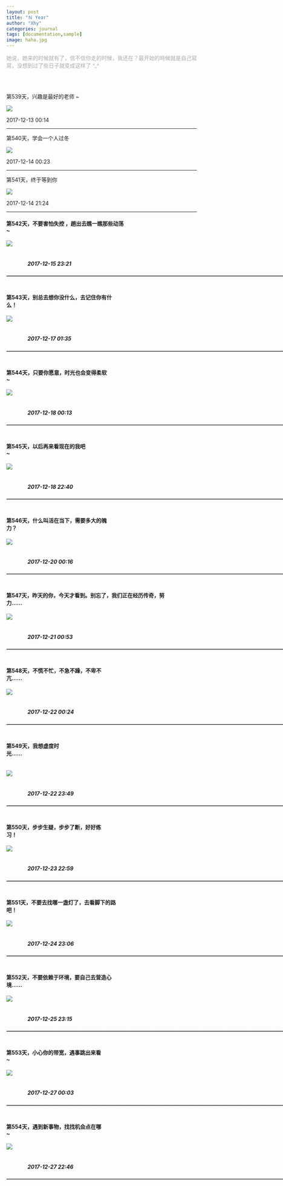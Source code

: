 ```yaml
---
layout: post
title: "Ｎ Year"
author: "Xhy"
categories: journal
tags: [documentation,sample]
image: haha.jpg
---
```



<font color="#AAAAAA">她说，她来的时候就有了，信不信你走的时候，我还在？最开始的時候就是自己寫寫，没想到过了些日子就变成这样了 ^_^</font>

<br />
<br />

第539天，兴趣是最好的老师 ~

![](/assets/img/NYear/539.jpg)

2017-12-13 00:14

---

第540天，学会一个人过冬

![](/assets/img/NYear/540.jpg)

2017-12-14 00:23

---

第541天，终于等到你

![](/assets/img/NYear/541.jpg)

2017-12-14 21:24

---


#### 第542天，不要害怕失控 ，趟出去瞧一瞧那些动荡 ~&#8195;&#8195;&#8195;&#8195;&#8195;&#8195;&#8195;&#8195;&#8195;&#8195;&#8195;&#8195;&#8195;&#8195;&#8195;&#8195;&#8195;&#8195;&#8195;&#8195;&#8194;&#8195;&#8195;&#8195;&#8195;&#8195;&#8195;&#8194;
![](/images/posts/NYear/542.jpg)  
##### &#8195;&#8195;&#8195;&#8195;&#8195;&#8195;&#8195;&#8195;&#8195;&#8195;&#8195;&#8195;&#8195;&#8195;&#8195;&#8195;&#8195;&#8195;&#8195;&#8195;&#8195;&#8195;&#8195;&#8195;&#8195;&#8195;&#8195;&#8195;&#8195;&#8195;&#8195;&#8195;&#8195;&#8195;&#8195;&#8195;&#8195;&#8195;&#8195;&#8195;2017-12-15 23:21
<hr style="height:1px; width:860px; margin:10px auto 45px; border:0;text-align:left; border-top:1.3px dotted #E3E3E3;" />


#### 第543天，别总去想你没什么，去记住你有什么！&#8195;&#8195;&#8195;&#8195;&#8195;&#8195;&#8195;&#8195;&#8195;&#8195;&#8195;&#8195;&#8195;&#8195;&#8195;&#8195;&#8195;&#8195;&#8195;&#8195;&#8195;&#8195;&#8195;&#8195;&#8195;&#8195;&#8195;&#8195;
![](/images/posts/NYear/543.jpg)  
##### &#8195;&#8195;&#8195;&#8195;&#8195;&#8195;&#8195;&#8195;&#8195;&#8195;&#8195;&#8195;&#8195;&#8195;&#8195;&#8195;&#8195;&#8195;&#8195;&#8195;&#8195;&#8195;&#8195;&#8195;&#8195;&#8195;&#8195;&#8195;&#8195;&#8195;&#8195;&#8195;&#8195;&#8195;&#8195;&#8195;&#8195;&#8195;&#8195;&#8195;2017-12-17 01:35
<hr style="height:1px; width:860px; margin:10px auto 45px; border:0;text-align:left; border-top:1.3px dotted #E3E3E3;" />


#### 第544天，只要你愿意，时光也会变得柔软 ~&#8195;&#8195;&#8195;&#8195;&#8195;&#8195;&#8195;&#8195;&#8195;&#8195;&#8195;&#8195;&#8195;&#8195;&#8195;&#8195;&#8195;&#8195;&#8195;&#8195;&#8195;&#8195;&#8195;&#8195;&#8195;&#8195;&#8195;&#8195;&#8195;&#8195;
![](/images/posts/NYear/544.jpg)
##### &#8195;&#8195;&#8195;&#8195;&#8195;&#8195;&#8195;&#8195;&#8195;&#8195;&#8195;&#8195;&#8195;&#8195;&#8195;&#8195;&#8195;&#8195;&#8195;&#8195;&#8195;&#8195;&#8195;&#8195;&#8195;&#8195;&#8195;&#8195;&#8195;&#8195;&#8195;&#8195;&#8195;&#8195;&#8195;&#8195;&#8195;&#8195;&#8195;&#8195;2017-12-18 00:13
<hr style="height:1px; width:860px; margin:10px auto 45px; border:0;text-align:left; border-top:1.3px dotted #E3E3E3;" />


#### 第545天，以后再来看现在的我吧 ~&#8195;&#8195;&#8195;&#8195;&#8195;&#8195;&#8195;&#8195;&#8195;&#8195;&#8195;&#8195;&#8195;&#8195;&#8195;&#8195;&#8195;&#8195;&#8195;&#8195;&#8195;&#8195;&#8195;&#8195;&#8195;&#8195;&#8195;&#8195;&#8195;&#8195;&#8195;&#8195;&#8195;&#8195;
![](/images/posts/NYear/545.jpg)  
##### &#8195;&#8195;&#8195;&#8195;&#8195;&#8195;&#8195;&#8195;&#8195;&#8195;&#8195;&#8195;&#8195;&#8195;&#8195;&#8195;&#8195;&#8195;&#8195;&#8195;&#8195;&#8195;&#8195;&#8195;&#8195;&#8195;&#8195;&#8195;&#8195;&#8195;&#8195;&#8195;&#8195;&#8195;&#8195;&#8195;&#8195;&#8195;&#8195;&#8195;2017-12-18 22:40
<hr style="height:1px; width:860px; margin:10px auto 45px; border:0;text-align:left; border-top:1.3px dotted #E3E3E3;" />


#### 第546天，什么叫活在当下，需要多大的魄力？&#8195;&#8195;&#8195;&#8195;&#8195;&#8195;&#8195;&#8195;&#8195;&#8195;&#8195;&#8195;&#8195;&#8195;&#8195;&#8195;&#8195;&#8195;&#8195;&#8195;&#8195;&#8195;&#8195;&#8195;&#8195;&#8195;&#8195;&#8195;&#8195;
![](/images/posts/NYear/546.jpg)  
##### &#8195;&#8195;&#8195;&#8195;&#8195;&#8195;&#8195;&#8195;&#8195;&#8195;&#8195;&#8195;&#8195;&#8195;&#8195;&#8195;&#8195;&#8195;&#8195;&#8195;&#8195;&#8195;&#8195;&#8195;&#8195;&#8195;&#8195;&#8195;&#8195;&#8195;&#8195;&#8195;&#8195;&#8195;&#8195;&#8195;&#8195;&#8195;&#8195;&#8195;2017-12-20 00:16
<hr style="height:1px; width:860px; margin:10px auto 45px; border:0;text-align:left; border-top:1.3px dotted #E3E3E3;" />


#### 第547天，昨天的你，今天才看到。别忘了，我们正在经历传奇，努力……&#8195;&#8195;&#8195;&#8195;&#8195;&#8195;&#8195;&#8195;&#8195;&#8195;&#8195;&#8195;&#8195;&#8195;&#8195;&#8195;&#8195;
![](/images/posts/NYear/547.jpg)  
##### &#8195;&#8195;&#8195;&#8195;&#8195;&#8195;&#8195;&#8195;&#8195;&#8195;&#8195;&#8195;&#8195;&#8195;&#8195;&#8195;&#8195;&#8195;&#8195;&#8195;&#8195;&#8195;&#8195;&#8195;&#8195;&#8195;&#8195;&#8195;&#8195;&#8195;&#8195;&#8195;&#8195;&#8195;&#8195;&#8195;&#8195;&#8195;&#8195;&#8195;2017-12-21 00:53
<hr style="height:1px; width:860px; margin:10px auto 45px; border:0;text-align:left; border-top:1.3px dotted #E3E3E3;" />


#### 第548天，不慌不忙，不急不躁，不卑不亢……&#8195;&#8195;&#8195;&#8195;&#8195;&#8195;&#8195;&#8195;&#8195;&#8195;&#8195;&#8195;&#8195;&#8195;&#8195;&#8195;&#8195;&#8195;&#8195;&#8195;&#8195;&#8195;&#8195;&#8195;&#8195;&#8195;&#8195;&#8195;&#8195;
![](/images/posts/NYear/548.jpg)  
##### &#8195;&#8195;&#8195;&#8195;&#8195;&#8195;&#8195;&#8195;&#8195;&#8195;&#8195;&#8195;&#8195;&#8195;&#8195;&#8195;&#8195;&#8195;&#8195;&#8195;&#8195;&#8195;&#8195;&#8195;&#8195;&#8195;&#8195;&#8195;&#8195;&#8195;&#8195;&#8195;&#8195;&#8195;&#8195;&#8195;&#8195;&#8195;&#8195;&#8195;2017-12-22 00:24
<hr style="height:1px; width:860px; margin:10px auto 45px; border:0;text-align:left; border-top:1.3px dotted #E3E3E3;" />


#### 第549天，我想虚度时光……&#8195;&#8195;&#8195;&#8195;&#8195;&#8195;&#8195;&#8195;&#8195;&#8195;&#8195;&#8195;&#8195;&#8195;&#8195;&#8195;&#8195;&#8195;&#8195;&#8195;&#8195;&#8195;&#8195;&#8195;&#8195;&#8195;&#8195;&#8195;&#8195;&#8195;&#8195;&#8195;&#8195;&#8195;&#8195;&#8195;&#8195;
![](/images/posts/NYear/549.jpg)  
##### &#8195;&#8195;&#8195;&#8195;&#8195;&#8195;&#8195;&#8195;&#8195;&#8195;&#8195;&#8195;&#8195;&#8195;&#8195;&#8195;&#8195;&#8195;&#8195;&#8195;&#8195;&#8195;&#8195;&#8195;&#8195;&#8195;&#8195;&#8195;&#8195;&#8195;&#8195;&#8195;&#8195;&#8195;&#8195;&#8195;&#8195;&#8195;&#8195;&#8195;2017-12-22 23:49
<hr style="height:1px; width:860px; margin:10px auto 45px; border:0;text-align:left; border-top:1.3px dotted #E3E3E3;" />


#### 第550天，步步生疑，步步了断，好好练习！&#8195;&#8195;&#8195;&#8195;&#8195;&#8195;&#8195;&#8195;&#8195;&#8195;&#8195;&#8195;&#8195;&#8195;&#8195;&#8195;&#8195;&#8195;&#8195;&#8195;&#8195;&#8195;&#8195;&#8195;&#8195;&#8195;&#8195;&#8195;&#8195;&#8195;
![](/images/posts/NYear/550.jpg)  
##### &#8195;&#8195;&#8195;&#8195;&#8195;&#8195;&#8195;&#8195;&#8195;&#8195;&#8195;&#8195;&#8195;&#8195;&#8195;&#8195;&#8195;&#8195;&#8195;&#8195;&#8195;&#8195;&#8195;&#8195;&#8195;&#8195;&#8195;&#8195;&#8195;&#8195;&#8195;&#8195;&#8195;&#8195;&#8195;&#8195;&#8195;&#8195;&#8195;&#8195;2017-12-23 22:59
<hr style="height:1px; width:860px; margin:10px auto 45px; border:0;text-align:left; border-top:1.3px dotted #E3E3E3;" />


#### 第551天，不要去找哪一盏灯了，去看脚下的路吧！&#8195;&#8195;&#8195;&#8195;&#8195;&#8195;&#8195;&#8195;&#8195;&#8195;&#8195;&#8195;&#8195;&#8195;&#8195;&#8195;&#8195;&#8195;&#8195;&#8195;&#8195;&#8195;&#8195;&#8195;&#8195;&#8195;&#8195;
![](/images/posts/NYear/551.jpg)  
##### &#8195;&#8195;&#8195;&#8195;&#8195;&#8195;&#8195;&#8195;&#8195;&#8195;&#8195;&#8195;&#8195;&#8195;&#8195;&#8195;&#8195;&#8195;&#8195;&#8195;&#8195;&#8195;&#8195;&#8195;&#8195;&#8195;&#8195;&#8195;&#8195;&#8195;&#8195;&#8195;&#8195;&#8195;&#8195;&#8195;&#8195;&#8195;&#8195;&#8195;2017-12-24 23:06
<hr style="height:1px; width:860px; margin:10px auto 45px; border:0;text-align:left; border-top:1.3px dotted #E3E3E3;" />

#### 第552天，不要依赖于环境，要自己去营造心境……&#8195;&#8195;&#8195;&#8195;&#8195;&#8195;&#8195;&#8195;&#8195;&#8195;&#8195;&#8195;&#8195;&#8195;&#8195;&#8195;&#8195;&#8195;&#8195;&#8195;&#8195;&#8195;&#8195;&#8195;&#8195;&#8195;&#8195;
![](/images/posts/NYear/552.jpg)  
##### &#8195;&#8195;&#8195;&#8195;&#8195;&#8195;&#8195;&#8195;&#8195;&#8195;&#8195;&#8195;&#8195;&#8195;&#8195;&#8195;&#8195;&#8195;&#8195;&#8195;&#8195;&#8195;&#8195;&#8195;&#8195;&#8195;&#8195;&#8195;&#8195;&#8195;&#8195;&#8195;&#8195;&#8195;&#8195;&#8195;&#8195;&#8195;&#8195;&#8195;2017-12-25 23:15
<hr style="height:1px; width:860px; margin:10px auto 45px; border:0;text-align:left; border-top:1.3px dotted #E3E3E3;" />


#### 第553天，小心你的带宽，遇事跳出来看 ~&#8195;&#8195;&#8195;&#8195;&#8195;&#8195;&#8195;&#8195;&#8195;&#8195;&#8195;&#8195;&#8195;&#8195;&#8195;&#8195;&#8195;&#8195;&#8195;&#8195;&#8195;&#8195;&#8195;&#8195;&#8195;&#8195;&#8195;&#8195;&#8195;&#8195;&#8195;
![](/images/posts/NYear/553.jpg)
##### &#8195;&#8195;&#8195;&#8195;&#8195;&#8195;&#8195;&#8195;&#8195;&#8195;&#8195;&#8195;&#8195;&#8195;&#8195;&#8195;&#8195;&#8195;&#8195;&#8195;&#8195;&#8195;&#8195;&#8195;&#8195;&#8195;&#8195;&#8195;&#8195;&#8195;&#8195;&#8195;&#8195;&#8195;&#8195;&#8195;&#8195;&#8195;&#8195;&#8195;2017-12-27 00:03
<hr style="height:1px; width:860px; margin:10px auto 45px; border:0;text-align:left; border-top:1.3px dotted #E3E3E3;" />



#### 第554天，遇到新事物，找找机会点在哪 ~&#8195;&#8195;&#8195;&#8195;&#8195;&#8195;&#8195;&#8195;&#8195;&#8195;&#8195;&#8195;&#8195;&#8195;&#8195;&#8195;&#8195;&#8195;&#8195;&#8195;&#8195;&#8195;&#8195;&#8195;&#8195;&#8195;&#8195;&#8195;&#8195;&#8195;&#8195;
![](/images/posts/NYear/554.jpg)
##### &#8195;&#8195;&#8195;&#8195;&#8195;&#8195;&#8195;&#8195;&#8195;&#8195;&#8195;&#8195;&#8195;&#8195;&#8195;&#8195;&#8195;&#8195;&#8195;&#8195;&#8195;&#8195;&#8195;&#8195;&#8195;&#8195;&#8195;&#8195;&#8195;&#8195;&#8195;&#8195;&#8195;&#8195;&#8195;&#8195;&#8195;&#8195;&#8195;&#8195;2017-12-27 22:46
<hr style="height:1px; width:860px; margin:10px auto 45px; border:0;text-align:left; border-top:1.3px dotted #E3E3E3;" />

<br />
